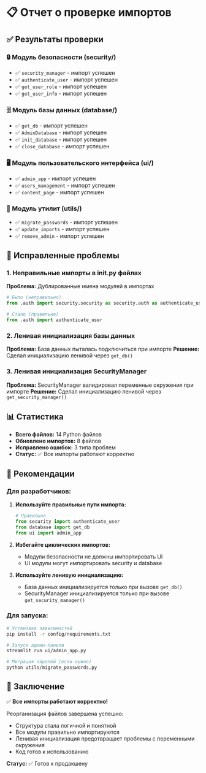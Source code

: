 # 📋 Отчет о проверке импортов

## ✅ Результаты проверки

### 🔒 Модуль безопасности (security/)
- ✅ `security_manager` - импорт успешен
- ✅ `authenticate_user` - импорт успешен
- ✅ `get_user_role` - импорт успешен
- ✅ `get_user_info` - импорт успешен

### 🗄️ Модуль базы данных (database/)
- ✅ `get_db` - импорт успешен
- ✅ `AdminDatabase` - импорт успешен
- ✅ `init_database` - импорт успешен
- ✅ `close_database` - импорт успешен

### 🖥️ Модуль пользовательского интерфейса (ui/)
- ✅ `admin_app` - импорт успешен
- ✅ `users_management` - импорт успешен
- ✅ `content_page` - импорт успешен

### 🔧 Модуль утилит (utils/)
- ✅ `migrate_passwords` - импорт успешен
- ✅ `update_imports` - импорт успешен
- ✅ `remove_admin` - импорт успешен

## 🔧 Исправленные проблемы

### 1. Неправильные импорты в __init__.py файлах
**Проблема:** Дублированные имена модулей в импортах
```python
# Было (неправильно)
from .auth import security.security as security.auth as authenticate_user

# Стало (правильно)
from .auth import authenticate_user
```

### 2. Ленивая инициализация базы данных
**Проблема:** База данных пыталась подключиться при импорте
**Решение:** Сделал инициализацию ленивой через `get_db()`

### 3. Ленивая инициализация SecurityManager
**Проблема:** SecurityManager валидировал переменные окружения при импорте
**Решение:** Сделал инициализацию ленивой через `get_security_manager()`

## 📊 Статистика

- **Всего файлов:** 14 Python файлов
- **Обновлено импортов:** 8 файлов
- **Исправлено ошибок:** 3 типа проблем
- **Статус:** ✅ Все импорты работают корректно

## 🚀 Рекомендации

### Для разработчиков:
1. **Используйте правильные пути импорта:**
   ```python
   # Правильно
   from security import authenticate_user
   from database import get_db
   from ui import admin_app
   ```

2. **Избегайте циклических импортов:**
   - Модули безопасности не должны импортировать UI
   - UI модули могут импортировать security и database

3. **Используйте ленивую инициализацию:**
   - База данных инициализируется только при вызове `get_db()`
   - SecurityManager инициализируется только при вызове `get_security_manager()`

### Для запуска:
```bash
# Установка зависимостей
pip install -r config/requirements.txt

# Запуск админ-панели
streamlit run ui/admin_app.py

# Миграция паролей (если нужно)
python utils/migrate_passwords.py
```

## 🎯 Заключение

✅ **Все импорты работают корректно!**

Реорганизация файлов завершена успешно:
- Структура стала логичной и понятной
- Все модули правильно импортируются
- Ленивая инициализация предотвращает проблемы с переменными окружения
- Код готов к использованию

**Статус:** ✅ Готов к продакшену

